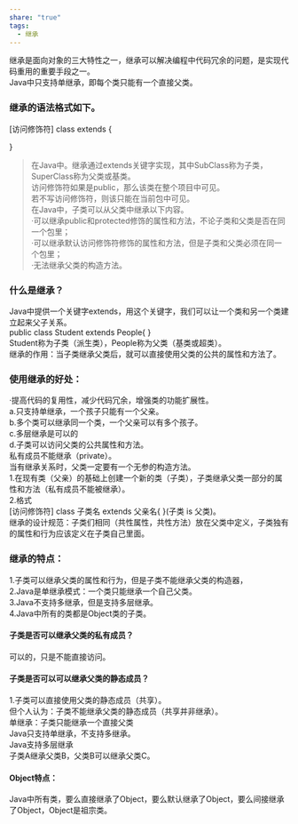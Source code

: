 ```yaml
---
share: "true"
tags:
  - 继承
---
```

 继承是面向对象的三大特性之一，继承可以解决编程中代码冗余的问题，是实现代码重用的重要手段之一。  
 Java中只支持单继承，即每个类只能有一个直接父类。  
  
 ### 继承的语法格式如下。  
 [访问修饰符] class <SubClass> extends <SuperClass>{  
   
 }  
 >在Java中。继承通过extends关键字实现，其中SubClass称为子类，SuperClass称为父类或基类。  
 >访问修饰符如果是public，那么该类在整个项目中可见。  
 >若不写访问修饰符，则该只能在当前包中可见。  
 >在Java中，子类可以从父类中继承以下内容。  
   ·可以继承public和protected修饰的属性和方法，不论子类和父类是否在同一个包里；  
   ·可以继承默认访问修饰符修饰的属性和方法，但是子类和父类必须在同一个包里；  
   ·无法继承父类的构造方法。  
### 什么是继承？  
Java中提供一个关键字extends，用这个关键字，我们可以让一个类和另一个类建立起来父子关系。  
public class Student extends People{ }  
Student称为子类（派生类），People称为父类（基类或超类）。  
继承的作用：当子类继承父类后，就可以直接使用父类的公共的属性和方法了。  
### 使用继承的好处：  
·提高代码的复用性，减少代码冗余，增强类的功能扩展性。  
a.只支持单继承，一个孩子只能有一个父亲。  
b.多个类可以继承同一个类，一个父亲可以有多个孩子。  
c.多层继承是可以的  
d.子类可以访问父类的公共属性和方法。  
私有成员不能继承（private）。  
当有继承关系时，父类一定要有一个无参的构造方法。  
1.在现有类（父亲）的基础上创建一个新的类（子类），子类继承父类一部分的属性和方法（私有成员不能被继承）。  
2.格式  
[访问修饰符] class 子类名 extends 父亲名{ }(子类 is 父类)。  
继承的设计规范：子类们相同（共性属性，共性方法）放在父类中定义，子类独有的属性和行为应该定义在子类自己里面。  
### 继承的特点：  
1.子类可以继承父类的属性和行为，但是子类不能继承父类的构造器，  
2.Java是单继承模式：一个类只能继承一个自己父类。  
3.Java不支持多继承，但是支持多层继承。  
4.Java中所有的类都是Object类的子类。  
#### 子类是否可以继承父类的私有成员？  
可以的，只是不能直接访问。  
#### 子类是否可以可以继承父类的静态成员？  
1.子类可以直接使用父类的静态成员（共享）。  
但个人认为：子类不能继承父类的静态成员（共享并非继承）。  
单继承：子类只能继承一个直接父类  
Java只支持单继承，不支持多继承。  
Java支持多层继承  
子类A继承父类B，父类B可以继承父类C。  
#### Object特点：  
Java中所有类，要么直接继承了Object，要么默认继承了Object，要么间接继承了Object，Object是祖宗类。